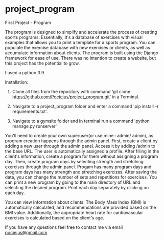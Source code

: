 # project_program
First Project - Program

The program is designed to simplify and accelerate the process of creating sports programs. Essentially, it's a database of exercises with visual examples that allows you to print a template for a sports program. You can populate the exercise database with new exercises or clients, as well as accumulate information about clients. The program is built using the Django framework for ease of use. There was no intention to create a website, but this project has the potential to grow.

I used a python 3.9 

Installation:

1. Clone all files from the repository with command 'git clone https://github.com/Pociejus/project_program.git' in a Terminal.
 
2. Navigate to a project_program folder and enter a command 'pip install -r requirements.txt'.
 
3. Navigate to a gymsite folder and in terminal run a command 'python manage.py runserver'


You'll need to create your own superuser(or use mine : admin/ admin), as program creation happens through the admin panel. First, create a client by adding a new user through the admin panel. Access it by adding /admin to the base URL. The user is automatically assigned a profile.
After filling in the client's information, create a program for them without assigning a program day. Then, create program days by selecting strength and stretching exercises through the admin panel. Progam has many program days and program days has many strength and stretching exercizes. 
After saving the data, you can change the number of sets and repetitions for exercises. You can print a new program by going to the main directory of URL and selecting the desired program. Print each day separately by clicking on each day.

You can view information about clients. The Body Mass Index (BMI) is automatically calculated, and recommendations are provided based on the BMI value. Additionally, the appropriate heart rate for cardiovascular exercises is calculated based on the client's age.

If you have any questions feel free to contact me via email pociejus@gmail.com
